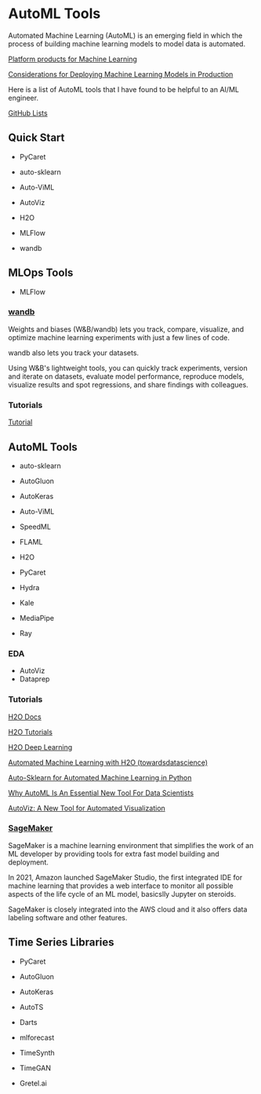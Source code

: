 # AutoML Tools

Automated Machine Learning (AutoML) is an emerging field in which the process of building machine learning models to model data is automated.

[Platform products for Machine Learning](https://towardsdatascience.com/platform-products-for-machine-learning-3d3749443d2)

[Considerations for Deploying Machine Learning Models in Production](https://www.anyscale.com/blog/considerations-for-deploying-machine-learning-models-in-production)


Here is a list of AutoML tools that I have found to be helpful to an AI/ML engineer. 

[GitHub Lists](https://github.com/codecypher?tab=stars)


## Quick Start

- PyCaret
- auto-sklearn
- Auto-ViML
- AutoViz
- H2O

- MLFlow
- wandb



## MLOps Tools

- MLFlow

### [wandb](https://docs.wandb.ai/)

Weights and biases (W&B/wandb) lets you track, compare, visualize, and optimize machine learning experiments with just a few lines of code. 

wandb also lets you track your datasets. 

Using W&B's lightweight tools, you can quickly track experiments, version and iterate on datasets, evaluate model performance, reproduce models, visualize results and spot regressions, and share findings with colleagues. 


### Tutorials

[Tutorial](https://www.mlflow.org/docs/latest/tutorials-and-examples/tutorial.html)



## AutoML Tools

- auto-sklearn
- AutoGluon
- AutoKeras
- Auto-ViML
- SpeedML

- FLAML
- H2O
- PyCaret

- Hydra
- Kale
- MediaPipe
- Ray


### EDA

- AutoViz
- Dataprep


### Tutorials

[H2O Docs](https://docs.h2o.ai/)

[H2O Tutorials](https://github.com/h2oai/h2o-tutorials)

[H2O Deep Learning](https://github.com/h2oai/h2o-tutorials/tree/master/tutorials/deeplearning)

[Automated Machine Learning with H2O (towardsdatascience)](https://towardsdatascience.com/automated-machine-learning-with-h2o-258a2f3a203f)

[Auto-Sklearn for Automated Machine Learning in Python](https://machinelearningmastery.com/auto-sklearn-for-automated-machine-learning-in-python/)

[Why AutoML Is An Essential New Tool For Data Scientists](https://towardsdatascience.com/why-automl-is-an-essential-new-tool-for-data-scientists-2d9ab4e25e46)

[AutoViz: A New Tool for Automated Visualization](https://towardsdatascience.com/autoviz-a-new-tool-for-automated-visualization-ec9c1744a6ad)


### [SageMaker](https://aws.amazon.com/sagemaker/?nc2=h_a1)

SageMaker is a machine learning environment that simplifies the work of an ML developer by providing tools for extra fast model building and deployment.

In 2021, Amazon launched SageMaker Studio, the first integrated IDE for machine learning that provides a web interface to monitor all possible aspects of the life cycle of an ML model, basicslly Jupyter on steroids. 

SageMaker is closely integrated into the AWS cloud and it also offers data labeling software and other features.


## Time Series Libraries

- PyCaret

- AutoGluon
- AutoKeras
- AutoTS
- Darts
- mlforecast

- TimeSynth
- TimeGAN
- Gretel.ai

